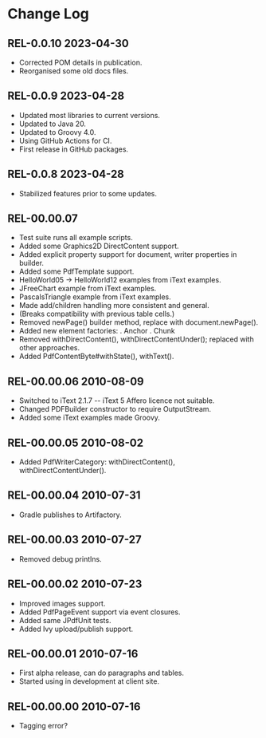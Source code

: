 # Change Log

## REL-0.0.10 2023-04-30

* Corrected POM details in publication.
* Reorganised some old docs files.

## REL-0.0.9 2023-04-28

* Updated most libraries to current versions.
* Updated to Java 20.
* Updated to Groovy 4.0.
* Using GitHub Actions for CI.
* First release in GitHub packages.

## REL-0.0.8 2023-04-28

* Stabilized features prior to some updates. 

## REL-00.00.07

* Test suite runs all example scripts.
* Added some Graphics2D DirectContent support.
* Added explicit property support for document, writer properties in builder.
* Added some PdfTemplate support.
* HelloWorld05 -> HelloWorld12 examples from iText examples.
* JFreeChart example from iText examples.
* PascalsTriangle example from iText examples.
* Made add/children handling more consistent and general.
* (Breaks compatibility with previous table cells.)
* Removed newPage() builder method, replace with document.newPage().
* Added new element factories:
  . Anchor
  . Chunk
* Removed withDirectContent(), withDirectContentUnder(); replaced with other approaches.
* Added PdfContentByte#withState(), withText().

## REL-00.00.06 2010-08-09

* Switched to iText 2.1.7 -- iText 5 Affero licence not suitable.
* Changed PDFBuilder constructor to require OutputStream.
* Added some iText examples made Groovy.

## REL-00.00.05 2010-08-02

* Added PdfWriterCategory: withDirectContent(), withDirectContentUnder().

## REL-00.00.04 2010-07-31

* Gradle publishes to Artifactory.

## REL-00.00.03 2010-07-27

* Removed debug printlns.

## REL-00.00.02 2010-07-23

* Improved images support.
* Added PdfPageEvent support via event closures.
* Added same JPdfUnit tests.
* Added Ivy upload/publish support.

## REL-00.00.01 2010-07-16

* First alpha release, can do paragraphs and tables.
* Started using in development at client site.

## REL-00.00.00 2010-07-16

* Tagging error?
